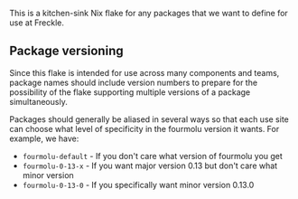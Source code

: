 This is a kitchen-sink Nix flake for any packages that we want to define
for use at Freckle.

## Package versioning

Since this flake is intended for use across many components and teams, package
names should include version numbers to prepare for the possibility of the flake
supporting multiple versions of a package simultaneously.

Packages should generally be aliased in several ways so that each use site
can choose what level of specificity in the fourmolu version it wants.
For example, we have:

- `fourmolu-default` -
  If you don't care what version of fourmolu you get
- `fourmolu-0-13-x` -
  If you want major version 0.13 but don't care what minor version
- `fourmolu-0-13-0` -
  If you specifically want minor version 0.13.0
